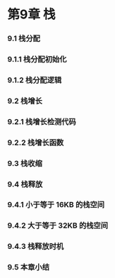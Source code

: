 # 第9章 栈

### 9.1 栈分配
### 9.1.1 栈分配初始化
### 9.1.2 栈分配逻辑
### 9.2 栈增长
### 9.2.1 栈增长检测代码
### 9.2.2 栈增长函数
### 9.3 栈收缩
### 9.4 栈释放
### 9.4.1 小于等于 16KB 的栈空间
### 9.4.2 大于等于 32KB 的栈空间
### 9.4.3 栈释放时机
### 9.5 本章小结